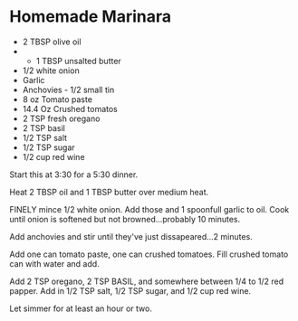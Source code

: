 # Homemade Marinara

* 2 TBSP olive oil
* * 1 TBSP unsalted butter
* 1/2 white onion
* Garlic
* Anchovies - 1/2 small tin
* 8 oz Tomato paste
* 14.4 Oz Crushed tomatos
* 2 TSP fresh oregano
* 2 TSP basil
* 1/2 TSP salt
* 1/2 TSP sugar
* 1/2 cup red wine

Start this at 3:30 for a 5:30 dinner.

Heat 2 TBSP oil and 1 TBSP butter over medium heat.

FINELY mince 1/2 white onion.  Add those and 1 spoonfull garlic to oil.  Cook until onion is softened but not browned...probably 10 minutes.

Add anchovies and stir until they've just dissapeared...2 minutes.

Add one can tomato paste, one can crushed tomatoes. Fill crushed tomato can with water and add.

Add 2 TSP oregano, 2 TSP BASIL, and somewhere between 1/4 to 1/2 red papper.  Add in 1/2 TSP salt, 1/2 TSP sugar, and 1/2 cup red wine.

Let simmer for at least an hour or two.  
